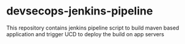 # devsecops-jenkins-pipeline
This repository contains jenkins pipeline script to build maven based application and trigger UCD to deploy the build on app servers
